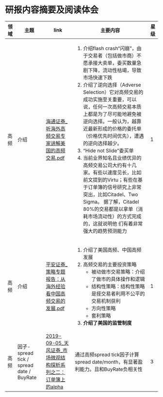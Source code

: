 # 研报内容摘要及阅读体会

[//]: # (基本面，择时，因子，组合优化)


<table>
    <thead>
        <tr>
            <th>领域</th>
            <th>主题</th>
            <th>link</th>
            <th>主要内容</th>
            <th>星级</th>
        </tr>
    </thead>
    <tbody>
        <tr>
            <td>高频</td>
            <td>介绍</td>
            <td><a href="file://localhost/d:/Work/INTERNSHIP/研报/高频/海通证券_听海外高频交易专家讲解美国的高频交易.pdf">海通证券_听海外高频交易专家讲解美国的高频交易.pdf</a> </td>
            <td>
            <ol>
                <li>介绍flash crash“闪崩”，由于交易者（包括做市商）不愿承接大卖单，委买数量急剧下降，流动性枯竭，导致市场快速下跌<br/></li>
                <li>介绍了逆向选择（Adverse Selection）它对高频交易的成功实施至关重要，可以说，任何一次高频交易本质上都是为了尽可能地避免被逆向选择。一般认为，越靠近最新形成的价格的委托单（价格优先时间优先），遭遇的逆向选择越少。<br/></li>            
                <li>“Hide not Slide”委买单</li>            
                <li>当前业界知名且业绩优异的高频交易公司大约有十几家。有些以速度见长，比如前文提到的Virtu；有些在基于订单簿的信号研究上非常突出，比如Citadel、Two Sigma。 据了解，Citadel 80%的交易都是以拿单（消耗市场流动性）的方式完成的，这就说明他 们有着非常强大的趋势预测能力</li>            
            </ol>
            </td>
            <td>1</td>
        </tr>
        <tr>
            <td>高频</td>
            <td>介绍</td>
            <td><a href="file://localhost/d:/Work/INTERNSHIP/研报/高频/平安证券_策略专题报告_从海外经验看中国高频交易的发展.pdf">平安证券_策略专题报告：从海外经验看中国高频交易的发展.pdf</a></td>
            <td>
            <ol>
            <li>介绍了美国高频、中国高频发展</li>
            <li>高频交易的主要投资策略<br>
                <ul>
                    <li>被动做市交易策略：介绍了做市的具体操作和逻辑</li>
                    <li>结构性策略：结构性策略是挃交易者利用不公平的交易机制获利</li>
                    <li>方向性策略</li>
                    <li>套利策略</li>
                </ul>
            </li>
            <li><strong>介绍了美国的监管制度</strong></li>
            </ol>
            </td>
            <td>1</td>
        </tr>
        <tr>
            <td>高频</td>
            <td>因子-spread tick / spread date / BuyRate</td>
            <td><a href="file://localhost/d:/Work/INTERNSHIP/研报/高频/2019-09-05_天风证券_市场微观结构探析系列之二：订单簿上的alpha.pdf">2019-09-05_天风证券_市场微观结构探析系列之二：订单簿上的alpha</a></td>
            <td>
                通过高频spread tick因子计算spread date/month，有显著盈利能力。且和BuyRate负相关性
            </td>
            <td>3</td>
        </tr>
    </tbody>
</table>



<!--
        <tr>
            <td></td>
            <td></td>
            <td><a href="file://localhost/d:/Work/INTERNSHIP/研报/"></a></td>
            <td>
                <ul>
                    <li></li>
                </ul>
            </td>
            <td></td>
        </tr>

    <strong>.</strong>
-->
